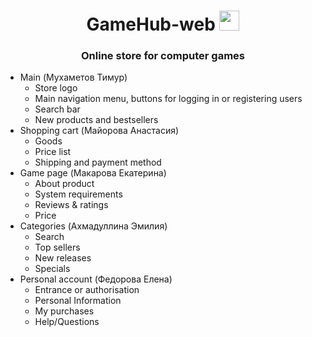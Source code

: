 <h1 align="center">GameHub-web
<img src="https://github.com/blackcater/blackcater/raw/main/images/Hi.gif" height="32"/></h1>
<h3 align="center">Online store for computer games</h3>
<ul>
     <li>
        Main (Мухаметов Тимур)
        <ul>
            <li>Store logo</li>
            <li>Main navigation menu, buttons for logging in or registering users</li>
            <li>Search bar</li>
            <li>New products and bestsellers</li>
        </ul>
     </li>
     <li>
        Shopping cart (Майорова Анастасия)
        <ul>
            <li>Goods</li>
            <li>Price list</li>
            <li>Shipping and payment method</li>
        </ul>
     </li>
     <li>
        Game page (Макарова Екатерина)
        <ul>
            <li>About product</li>
            <li>System requirements</li>
            <li>Reviews & ratings</li>
            <li>Price</li>
        </ul>
     </li>
     <li>
         Сategories (Ахмадуллина Эмилия)
        <ul>
            <li>Search</li>
            <li>Top sellers</li>
            <li>New releases</li>
            <li>Specials</li>
        </ul>
     </li>
     <li>
        Personal account (Федорова Елена)
        <ul>
            <li>Entrance or authorisation</li>
            <li>Personal Information</li>
            <li>My purchases</li>
            <li>Help/Questions</li>
        </ul>
     </li>
   </ul>
